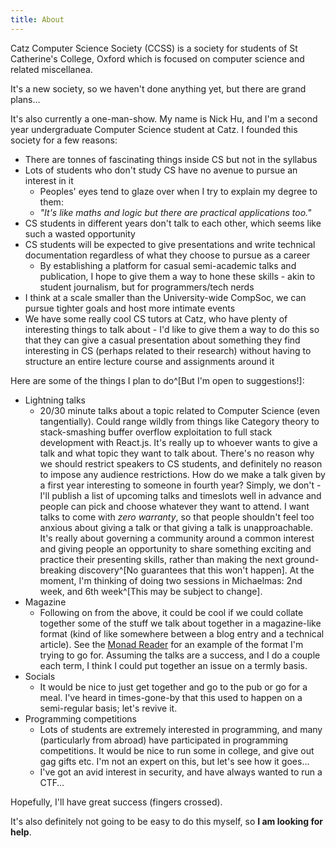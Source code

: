```yaml
---
title: About
---
```


Catz Computer Science Society (CCSS) is a society for students of St Catherine's
College, Oxford which is focused on computer science and related miscellanea.

It's a new society, so we haven't done anything yet, but there are grand plans…

It's also currently a one-man-show. My name is Nick Hu, and I'm a second year
undergraduate Computer Science student at Catz. I founded this society for a few
reasons:

* There are tonnes of fascinating things inside CS but not in the syllabus
* Lots of students who don't study CS have no avenue to pursue an interest in it
    + Peoples' eyes tend to glaze over when I try to explain my degree to them:
    + *"It's like maths and logic but there are practical applications too."*
* CS students in different years don't talk to each other, which seems like such
  a wasted opportunity
* CS students will be expected to give presentations and write technical
  documentation regardless of what they choose to pursue as a career
    + By establishing a platform for casual semi-academic talks and publication,
      I hope to give them a way to hone these skills - akin to student
      journalism, but for programmers/tech nerds
* I think at a scale smaller than the University-wide CompSoc, we can pursue
  tighter goals and host more intimate events
* We have some really cool CS tutors at Catz, who have plenty of interesting
  things to talk about - I'd like to give them a way to do this so that they can
  give a casual presentation about something they find interesting in CS
  (perhaps related to their research) without having to structure an entire
  lecture course and assignments around it

Here are some of the things I plan to do^[But I'm open to suggestions!]:

* Lightning talks
    + 20/30 minute talks about a topic related to Computer Science (even
    tangentially). Could range wildly from things like Category theory to
    stack-smashing buffer overflow exploitation to full stack development with
    React.js. It's really up to whoever wants to give a talk and what topic they
    want to talk about. There's no reason why we should restrict speakers to CS
    students, and definitely no reason to impose any audience restrictions. How
    do we make a talk given by a first year interesting to someone in fourth
    year? Simply, we don't - I'll publish a list of upcoming talks and timeslots
    well in advance and people can pick and choose whatever they want to attend.
    I want talks to come with *zero warranty*, so that people shouldn't feel too
    anxious about giving a talk or that giving a talk is unapproachable. It's
    really about governing a community around a common interest and giving people
    an opportunity to share something exciting and practice their presenting
    skills, rather than making the next ground-breaking discovery^[No
    guarantees that this won't happen]. At the moment, I'm thinking of doing two
    sessions in Michaelmas: 2nd week, and 6th week^[This may be subject to
    change].
* Magazine
    + Following on from the above, it could be cool if we could collate together
    some of the stuff we talk about together in a magazine-like format (kind of
    like somewhere between a blog entry and a technical article). See the [Monad
    Reader](https://themonadreader.wordpress.com/) for an example of the format
    I'm trying to go for. Assuming the talks are a success, and I do a couple
    each term, I think I could put together an issue on a termly basis.
* Socials
    + It would be nice to just get together and go to the pub or go for a meal.
      I've heard in times-gone-by that this used to happen on a semi-regular
      basis; let's revive it.
* Programming competitions
    + Lots of students are extremely interested in programming, and many
      (particularly from abroad) have participated in programming competitions.
      It would be nice to run some in college, and give out gag gifts etc. I'm not
      an expert on this, but let's see how it goes…
    + I've got an avid interest in security, and have always wanted to run a CTF…

Hopefully, I'll have great success (fingers crossed).

It's also definitely not going to be easy to do this myself, so **I am looking for
help**.
